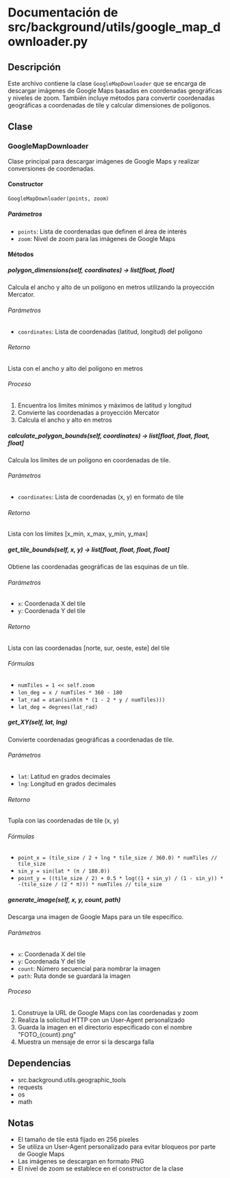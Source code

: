 # Documentación de src/background/utils/google_map_downloader.py

## Descripción
Este archivo contiene la clase `GoogleMapDownloader` que se encarga de descargar imágenes de Google Maps basadas en coordenadas geográficas y niveles de zoom. También incluye métodos para convertir coordenadas geográficas a coordenadas de tile y calcular dimensiones de polígonos.

## Clase

### GoogleMapDownloader
Clase principal para descargar imágenes de Google Maps y realizar conversiones de coordenadas.

#### Constructor
```python
GoogleMapDownloader(points, zoom)
```

##### Parámetros
- `points`: Lista de coordenadas que definen el área de interés
- `zoom`: Nivel de zoom para las imágenes de Google Maps

#### Métodos

##### polygon_dimensions(self, coordinates) -> list[float, float]
Calcula el ancho y alto de un polígono en metros utilizando la proyección Mercator.

###### Parámetros
- `coordinates`: Lista de coordenadas (latitud, longitud) del polígono

###### Retorno
Lista con el ancho y alto del polígono en metros

###### Proceso
1. Encuentra los límites mínimos y máximos de latitud y longitud
2. Convierte las coordenadas a proyección Mercator
3. Calcula el ancho y alto en metros

##### calculate_polygon_bounds(self, coordinates) -> list[float, float, float, float]
Calcula los límites de un polígono en coordenadas de tile.

###### Parámetros
- `coordinates`: Lista de coordenadas (x, y) en formato de tile

###### Retorno
Lista con los límites [x_min, x_max, y_min, y_max]

##### get_tile_bounds(self, x, y) -> list[float, float, float, float]
Obtiene las coordenadas geográficas de las esquinas de un tile.

###### Parámetros
- `x`: Coordenada X del tile
- `y`: Coordenada Y del tile

###### Retorno
Lista con las coordenadas [norte, sur, oeste, este] del tile

###### Fórmulas
- `numTiles = 1 << self.zoom`
- `lon_deg = x / numTiles * 360 - 180`
- `lat_rad = atan(sinh(π * (1 - 2 * y / numTiles)))`
- `lat_deg = degrees(lat_rad)`

##### get_XY(self, lat, lng)
Convierte coordenadas geográficas a coordenadas de tile.

###### Parámetros
- `lat`: Latitud en grados decimales
- `lng`: Longitud en grados decimales

###### Retorno
Tupla con las coordenadas de tile (x, y)

###### Fórmulas
- `point_x = (tile_size / 2 + lng * tile_size / 360.0) * numTiles // tile_size`
- `sin_y = sin(lat * (π / 180.0))`
- `point_y = ((tile_size / 2) + 0.5 * log((1 + sin_y) / (1 - sin_y)) * -(tile_size / (2 * π))) * numTiles // tile_size`

##### generate_image(self, x, y, count, path)
Descarga una imagen de Google Maps para un tile específico.

###### Parámetros
- `x`: Coordenada X del tile
- `y`: Coordenada Y del tile
- `count`: Número secuencial para nombrar la imagen
- `path`: Ruta donde se guardará la imagen

###### Proceso
1. Construye la URL de Google Maps con las coordenadas y zoom
2. Realiza la solicitud HTTP con un User-Agent personalizado
3. Guarda la imagen en el directorio especificado con el nombre "FOTO_{count}.png"
4. Muestra un mensaje de error si la descarga falla

## Dependencias
- src.background.utils.geographic_tools
- requests
- os
- math

## Notas
- El tamaño de tile está fijado en 256 píxeles
- Se utiliza un User-Agent personalizado para evitar bloqueos por parte de Google Maps
- Las imágenes se descargan en formato PNG
- El nivel de zoom se establece en el constructor de la clase